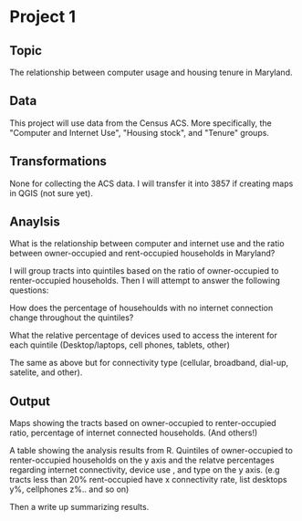 # Project 1

## Topic
The relationship between computer usage and housing tenure in Maryland.

## Data
This project will use data from the Census ACS. More specifically, the "Computer and Internet Use", "Housing stock", and "Tenure" groups. 

## Transformations
None for collecting the ACS data. I will transfer it into 3857 if creating maps in QGIS (not sure yet).  

## Anaylsis
What is the relationship between computer and internet use and the ratio between owner-occupied and rent-occupied households in Maryland?

I will group tracts into quintiles based on the ratio of owner-occupied to renter-occupied households. Then I will attempt to answer the following questions:

How does the percentage of househoulds with no internet connection change throughout the quintiles?

What the relative percentage of devices used to access the interent for each quintile (Desktop/laptops, cell phones, tablets, other) 

The same as above but for connectivity type (cellular, broadband, dial-up, satelite, and other). 


## Output
Maps showing the tracts based on owner-occupied to renter-occupied ratio, percentage of internet connected households. (And others!)

A table showing the analysis results from R. Quintiles of owner-occupied to renter-occupied households on the y axis and the relatve percentages regarding internet connectivity, device use , and type on the y axis. (e.g tracts less than 20% rent-occupied have x connectivity rate, list desktops y%, cellphones z%.. and so on) 

Then a write up summarizing results. 

